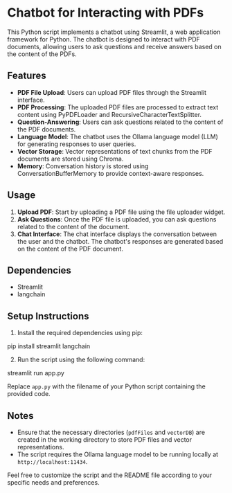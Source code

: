 # Chatbot for Interacting with PDFs

This Python script implements a chatbot using Streamlit, a web application framework for Python. The chatbot is designed to interact with PDF documents, allowing users to ask questions and receive answers based on the content of the PDFs.

## Features

- **PDF File Upload**: Users can upload PDF files through the Streamlit interface.
- **PDF Processing**: The uploaded PDF files are processed to extract text content using PyPDFLoader and RecursiveCharacterTextSplitter.
- **Question-Answering**: Users can ask questions related to the content of the PDF documents.
- **Language Model**: The chatbot uses the Ollama language model (LLM) for generating responses to user queries.
- **Vector Storage**: Vector representations of text chunks from the PDF documents are stored using Chroma.
- **Memory**: Conversation history is stored using ConversationBufferMemory to provide context-aware responses.

## Usage

1. **Upload PDF**: Start by uploading a PDF file using the file uploader widget.
2. **Ask Questions**: Once the PDF file is uploaded, you can ask questions related to the content of the document.
3. **Chat Interface**: The chat interface displays the conversation between the user and the chatbot. The chatbot's responses are generated based on the content of the PDF document.

## Dependencies

- Streamlit
- langchain

## Setup Instructions


1. Install the required dependencies using pip:

pip install streamlit langchain

2. Run the script using the following command:

streamlit run app.py

Replace `app.py` with the filename of your Python script containing the provided code.

## Notes

- Ensure that the necessary directories (`pdfFiles` and `vectorDB`) are created in the working directory to store PDF files and vector representations.
- The script requires the Ollama language model to be running locally at `http://localhost:11434`.

Feel free to customize the script and the README file according to your specific needs and preferences.



